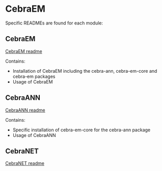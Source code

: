 # CebraEM

Specific READMEs are found for each module:

## CebraEM

[CebraEM readme](cebra-em/README.md)

Contains: 
 - Installation of CebraEM including the cebra-ann, cebra-em-core and cebra-em packages
 - Usage of CebraEM

## CebraANN

[CebraANN readme](cebra-ann/README.md)

Contains:
 - Specific installation of cebra-em-core for the cebra-ann package
 - Usage of CebraANN

## CebraNET

[CebraNET readme](CebraNET_README.md)

